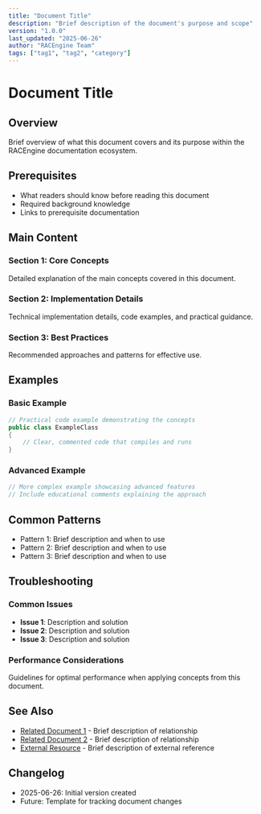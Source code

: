 ```yaml
---
title: "Document Title"
description: "Brief description of the document's purpose and scope"
version: "1.0.0"
last_updated: "2025-06-26"
author: "RACEngine Team"
tags: ["tag1", "tag2", "category"]
---
```


# Document Title

## Overview

Brief overview of what this document covers and its purpose within the RACEngine documentation ecosystem.

## Prerequisites

- What readers should know before reading this document
- Required background knowledge
- Links to prerequisite documentation

## Main Content

### Section 1: Core Concepts

Detailed explanation of the main concepts covered in this document.

### Section 2: Implementation Details

Technical implementation details, code examples, and practical guidance.

### Section 3: Best Practices

Recommended approaches and patterns for effective use.

## Examples

### Basic Example

```csharp
// Practical code example demonstrating the concepts
public class ExampleClass
{
    // Clear, commented code that compiles and runs
}
```

### Advanced Example

```csharp
// More complex example showcasing advanced features
// Include educational comments explaining the approach
```

## Common Patterns

- Pattern 1: Brief description and when to use
- Pattern 2: Brief description and when to use
- Pattern 3: Brief description and when to use

## Troubleshooting

### Common Issues

- **Issue 1**: Description and solution
- **Issue 2**: Description and solution
- **Issue 3**: Description and solution

### Performance Considerations

Guidelines for optimal performance when applying concepts from this document.

## See Also

- [Related Document 1](link) - Brief description of relationship
- [Related Document 2](link) - Brief description of relationship
- [External Resource](link) - Brief description of external reference

## Changelog

- 2025-06-26: Initial version created
- Future: Template for tracking document changes